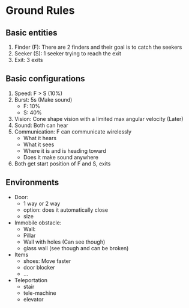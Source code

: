 # Ground Rules

## Basic entities

1. Finder (F): There are 2 finders and their goal is to catch the seekers
1. Seeker (S): 1 seeker trying to reach the exit
1. Exit: 3 exits 

## Basic configurations

1. Speed: F > S (10%)
1. Burst: 5s (Make sound)
    - F: 10%
    - S: 40%
1. Vision: Cone shape vision with a limited max angular velocity (Later)
1. Sound: Both can hear 
1. Communication: F can communicate wirelessly 
    - What it hears
    - What it sees
    - Where it is and is heading toward 
    - Does it make sound anywhere
1. Both get start position of F and S, exits

## Environments 

- Door: 
    - 1 way or 2 way 
    - option: does it automatically close
    - size 
- Immobile obstacle:
    - Wall: 
    - Pillar
    - Wall with holes (Can see though)
    - glass wall (see though and can be broken)
- Items 
    - shoes: Move faster
    - door blocker
    - ...
- Teleportation
    - stair
    - tele-machine
    - elevator 